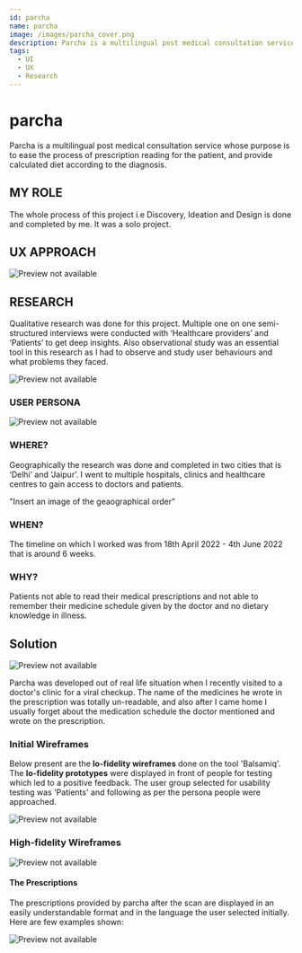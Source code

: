```yaml
---
id: parcha
name: parcha
image: /images/parcha_cover.png
description: Parcha is a multilingual post medical consultation service.
tags: 
  - UI
  - UX
  - Research
---
```


# **parcha**

Parcha is a multilingual post medical consultation service whose 
purpose is to ease the process of prescription reading 
for the patient, and provide calculated diet according 
to the diagnosis.




## MY ROLE

The whole process of this project i.e Discovery, Ideation and Design is done and completed by me. It was a solo project.


## UX APPROACH

![Preview not available](/images/user-centered.png)





## RESEARCH

Qualitative research was done for this project. Multiple one on one semi-structured interviews were conducted with ‘Healthcare providers’ and ‘Patients’ to get deep insights. Also observational study was an essential tool in this research as I had to observe and study user behaviours and what problems they faced.

![Preview not available](/images/miro.jpg)

### USER PERSONA

![Preview not available](/images/persona.png)

### WHERE?

Geographically the research was done and completed in two cities that is ‘Delhi’ and ‘Jaipur’. I went to multiple hospitals, clinics and healthcare centres to gain access to doctors and patients.

"Insert an image of the geaographical order"

### WHEN?

The timeline on which I worked was from 18th April 2022 - 4th June 2022 that is around 6 weeks.

### WHY?


Patients not able to read their medical prescriptions and not able to remember their medicine schedule given by the doctor and no dietary knowledge in illness.

## Solution

![Preview not available](/images/Parcha.png)


Parcha was developed out of real life situation when I recently visited to a doctor's clinic for a viral checkup. The name of the medicines he wrote in the prescription was totally un-readable, and also after I came home I usually forget about the medication schedule the doctor mentioned and wrote on the prescription.

### Initial Wireframes

Below present are the **lo-fidelity wireframes** done on the tool 'Balsamiq'.
The **lo-fidelity prototypes** were displayed in front of people for testing which led to a positive feedback. The user group selected for usability testing was 'Patients' and following as per the persona people were approached.

![Preview not available](/images/lowireframe.png)

 
### High-fidelity Wireframes

![Preview not available](/images/initialscreens.png)

#### **The Prescriptions**

The prescriptions provided by parcha after the scan are displayed in an easily understandable format and in the language the user selected initially. Here are few examples shown:

![Preview not available](/images/prescriptions.png)



